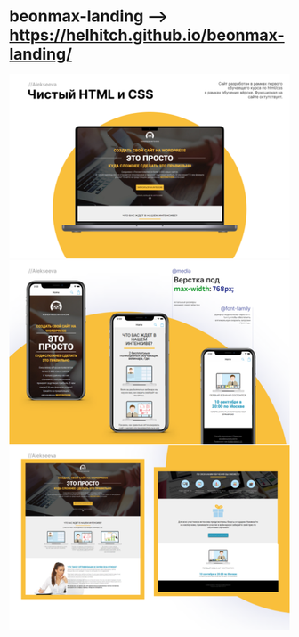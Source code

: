 # beonmax-landing --> https://helhitch.github.io/beonmax-landing/

<img src="1.png" />
<img src="mobile.png" />
<img src="3.png" />
